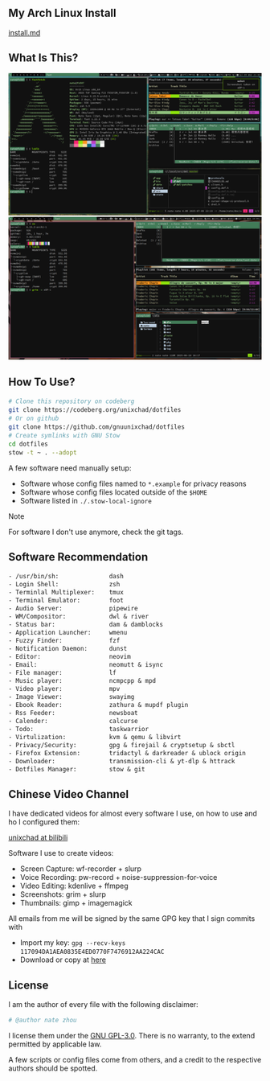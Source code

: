 ## My Arch Linux Install
[install.md](./install.md)

## What Is This?
![dwl](./misc/dwl.png)
![river](./misc/river.png)

## How To Use?
```sh
# Clone this repository on codeberg
git clone https://codeberg.org/unixchad/dotfiles
# Or on github
git clone https://github.com/gnuunixchad/dotfiles
# Create symlinks with GNU Stow
cd dotfiles
stow -t ~ . --adopt
```
A few software need manually setup:
- Software whose config files named to `*.example` for privacy reasons
- Software whose config files located outside of the `$HOME`
- Software listed in `./.stow-local-ignore`

> [!NOTE]
> For software I don't use anymore, check the git tags.

## Software Recommendation
```
- /usr/bin/sh:              dash
- Login Shell:              zsh
- Terminlal Multiplexer:    tmux
- Terminal Emulator:        foot
- Audio Server:             pipewire
- WM/Compositor:            dwl & river
- Status bar:               dam & damblocks
- Application Launcher:     wmenu
- Fuzzy Finder:             fzf
- Notification Daemon:      dunst
- Editor:                   neovim
- Email:                    neomutt & isync
- File manager:             lf
- Music player:             ncmpcpp & mpd
- Video player:             mpv
- Image Viewer:             swayimg
- Ebook Reader:             zathura & mupdf plugin
- Rss Feeder:               newsboat
- Calender:                 calcurse
- Todo:                     taskwarrior
- Virtulization:            kvm & qemu & libvirt
- Privacy/Security:         gpg & firejail & cryptsetup & sbctl
- Firefox Extension:        tridactyl & darkreader & ublock origin
- Downloader:               transmission-cli & yt-dlp & httrack
- Dotfiles Manager:         stow & git
```

## Chinese Video Channel
I have dedicated videos for almost every software I use, on how to use and ho
I configured them:

[unixchad at bilibili](https://space.bilibili.com/34569411)

Software I use to create videos:
- Screen Capture:   wf-recorder + slurp
- Voice Recording:  pw-record + noise-suppression-for-voice
- Video Editing:    kdenlive + ffmpeg
- Screenshots:      grim + slurp
- Thumbnails:       gimp + imagemagick

All emails from me will be signed by the same GPG key that I sign commits with  
- Import my key: `gpg --recv-keys 117094DA1AEA0835E4ED0770F7476912AA224CAC`
- Download or copy at [here](./unixchad.asc)

## License
I am the author of every file with the following disclaimer:
```sh
# @author nate zhou
```
I license them under the [GNU GPL-3.0](./LICENSE). There is no warranty, to
the extend permitted by applicable law.

A few scripts or config files come from others, and a credit to the respective
authors should be spotted.
